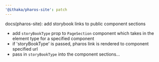 ```yaml
---
'@ithaka/pharos-site': patch
---
```


docs(pharos-site): add storybook links to public component sections

- add `storyBookType` prop to `PageSection` component which takes in the element type for a specified component
- if 'storyBookType' is passed, pharos link is rendered to component specified url
- pass in `storyBookType` into the component sections…
